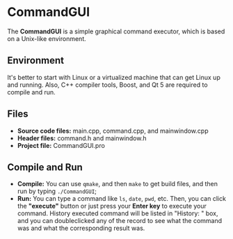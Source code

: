 # CommandGUI

The **CommandGUI** is a simple graphical command executor, which is based on a Unix-like environment.


## Environment

It's better to start with Linux or a virtualized machine that can get Linux up and running. Also, C++ compiler tools, Boost, and Qt 5 are required to compile and run.

## Files

- **Source code files:** main.cpp, command.cpp, and mainwindow.cpp
- **Header files:** command.h and mainwindow.h
- **Project file:** CommandGUI.pro

## Compile and Run

- **Compile:** You can use `qmake`, and then `make` to get build files, and then run by typing `./CommandGUI`;
- **Run:** You can type a command like `ls`, `date`, `pwd`, etc. Then, you can click the **"execute"** button or just press your **Enter key** to execute your command. History executed command will be listed in "History: " box, and you can doubleclicked any of the record to see what the command was and what the corresponding result was.

